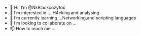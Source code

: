 - 👋 Hi, I’m @ŃkBlackcozyfox
- 👀 I’m interested in ... H4cking and analysing
- 🌱 I’m currently learning ...Networking,and scripting languages
- 💞️ I’m looking to collaborate on ...
- 📫 How to reach me ...

<!---
Blackcozyfox/Blackcozyfox is a ✨ special ✨ repository because its `README.md` (this file) appears on your GitHub profile.
You can click the Preview link to take a look at your changes.
--->
